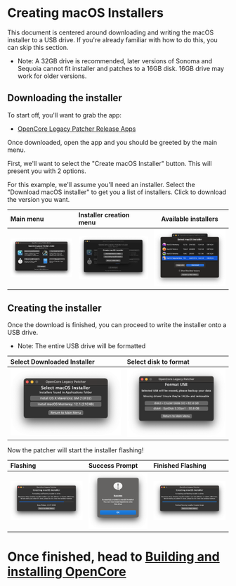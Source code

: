 # Creating macOS Installers

This document is centered around downloading and writing the macOS installer to a USB drive. If you're already familiar with how to do this, you can skip this section.

* Note: A 32GB drive is recommended, later versions of Sonoma and Sequoia cannot fit installer and patches to a 16GB disk. 16GB drive may work for older versions.

## Downloading the installer

To start off, you'll want to grab the app:

* [OpenCore Legacy Patcher Release Apps](https://github.com/dortania/OpenCore-Legacy-Patcher/releases)

Once downloaded, open the app and you should be greeted by the main menu. 

First, we'll want to select the "Create macOS Installer" button. This will present you with 2 options.

For this example, we'll assume you'll need an installer. Select the "Download macOS installer" to get you a list of installers. Click to download the version you want.

| Main menu | Installer creation menu | Available installers |
| :--- | :--- | --- |
| ![OCLP GUI Main Menu](./images/OCLP-GUI-Main-Menu.png) | ![OCLP GUI Installer Create Installer Menu](./images/OCLP-GUI-Create-Installer-Menu.png) | ![OCLP GUI Installer Download Listed Products](./images/OCLP-GUI-Installer-Download-Listed-Products.png) |


## Creating the installer

Once the download is finished, you can proceed to write the installer onto a USB drive.

* Note: The entire USB drive will be formatted

| Select Downloaded Installer | Select disk to format |
| :--- | :--- |
| <img src="./images/OCLP-GUI-Installer-Select-Local-Installer.png" alt="Select local installer" width="600" /> | <img src="./images/OCLP-GUI-Installer-Format-USB.png" alt="Select disk to format" width="600" /> |


Now the patcher will start the installer flashing!

| Flashing | Success Prompt | Finished Flashing |
| :--- | :--- | :--- |
| ![](./images/OCLP-GUI-Installer-Flashing-Process.png) | ![](./images/OCLP-GUI-Installer-Sucess-Prompt.png) | ![](./images/OCLP-GUI-Installer-Finished-Script.png) |

# Once finished, head to [Building and installing OpenCore](./BUILD.md)

